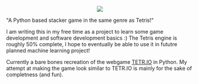 <p align="center">
  <img src="https://github.com/user-attachments/assets/ea35d862-05e7-4194-8491-a9c5d58d5558" />
</p>

"A Python based stacker game in the same genre as Tetris!"

I am writing this in my free time as a project to learn some game development and software development basics :)
The Tetris engine is roughly 50% complete, I hope to eventually be able to use it in fututre planned machine learning project! 

Currently a bare bones recreation of the webgame [TETR.IO](https://tetr.io/) in Python.
My attempt at making the game look similar to TETR.IO is mainly for the sake of completness (and fun).



